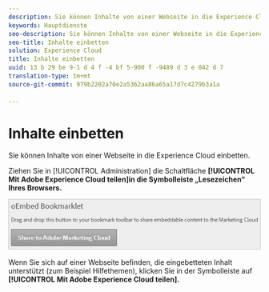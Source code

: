 ```yaml
---
description: Sie können Inhalte von einer Webseite in die Experience Cloud einbetten.
keywords: Hauptdienste
seo-description: Sie können Inhalte von einer Webseite in die Experience Cloud einbetten.
seo-title: Inhalte einbetten
solution: Experience Cloud
title: Inhalte einbetten
uuid: 13 b 29 be 9-1 d 4 f -4 bf 5-900 f -9489 d 3 e 042 d 7
translation-type: tm+mt
source-git-commit: 979b2202a70e2a5362aa86a65a17d7c4279b3a1a

---
```



# Inhalte einbetten

Sie können Inhalte von einer Webseite in die Experience Cloud einbetten.

Ziehen Sie in [!UICONTROL Administration] die Schaltfläche **[!UICONTROL Mit Adobe Experience Cloud teilen]in die Symbolleiste „Lesezeichen“ Ihres Browsers.**

![](assets/oembed.png)

Wenn Sie sich auf einer Webseite befinden, die eingebetteten Inhalt unterstützt (zum Beispiel Hilfethemen), klicken Sie in der Symbolleiste auf **[!UICONTROL Mit Adobe Experience Cloud teilen].**
